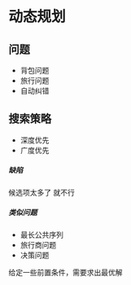 # 动态规划

## 问题

- 背包问题
- 旅行问题
- 自动纠错

## 搜索策略

- 深度优先
- 广度优先

##### 缺陷

候选项太多了 就不行

##### 类似问题

- 最长公共序列
- 旅行商问题
- 决策问题

给定一些前置条件，需要求出最优解

